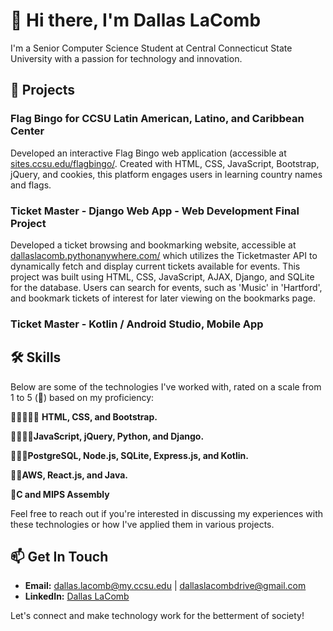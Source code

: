 # 👋 Hi there, I'm Dallas LaComb

I'm a Senior Computer Science Student at Central Connecticut State University with a passion for technology and innovation.
## 🌟 Projects
### Flag Bingo for CCSU Latin American, Latino, and Caribbean Center
Developed an interactive Flag Bingo web application (accessible at [sites.ccsu.edu/flagbingo/](https://sites.ccsu.edu/flagbingo/). Created with HTML, CSS, JavaScript, Bootstrap, jQuery, and cookies, this platform engages users in learning country names and flags. 
### Ticket Master - Django Web App - Web Development Final Project
Developed a ticket browsing and bookmarking website, accessible at [dallaslacomb.pythonanywhere.com/](https://dallaslacomb.pythonanywhere.com/)
which utilizes the Ticketmaster API to dynamically fetch and display current tickets available for events.
This project was built using HTML, CSS, JavaScript, AJAX, Django, and SQLite for the database. Users can
search for events, such as 'Music' in 'Hartford', and bookmark tickets of interest for later viewing on the
bookmarks page.
### Ticket Master - Kotlin / Android Studio, Mobile App

## 🛠 Skills
Below are some of the technologies I've worked with, rated on a scale from 1 to 5 (🌟) based on my proficiency:

🌟🌟🌟🌟🌟 **HTML, CSS, and Bootstrap.**

🌟🌟🌟🌟**JavaScript, jQuery, Python, and Django.**

🌟🌟🌟**PostgreSQL, Node.js, SQLite, Express.js, and Kotlin.**

🌟🌟**AWS, React.js, and Java.**

🌟**C and MIPS Assembly**

Feel free to reach out if you're interested in discussing my experiences with these technologies or how I've applied them in various projects.
## 📫 Get In Touch
- **Email:** [dallas.lacomb@my.ccsu.edu](mailto:dallas.lacomb@my.ccsu.edu) | [dallaslacombdrive@gmail.com](mailto:dallaslacombdrive@gmail.com)
- **LinkedIn:** [Dallas LaComb](https://www.linkedin.com/in/dallas-lacomb-10710021b/)

Let's connect and make technology work for the betterment of society!

